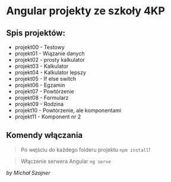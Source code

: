 # Angular projekty ze szkoły 4KP

## Spis projektów:

- projekt00 - Testowy
- projekt01 - Wiązanie danych
- projekt02 - prosty kalkulator
- projekt03 - Kalkulator
- projekt04 - Kalkulator lepszy
- projekt05 - If else switch
- projekt06 - Egzamin
- projekt07 - Powtórzenie
- projekt08 - Formularz
- projekt09 - Rodzina
- projekt10 - Powtórzenie, ale komponentami
- projekt11 - Komponent nr 2

## Komendy włączania

> Po wejściu do każdego folderu projektu `npm install`!

> Włączenie serwera Angular `ng serve`


*by Michał Szajner*
